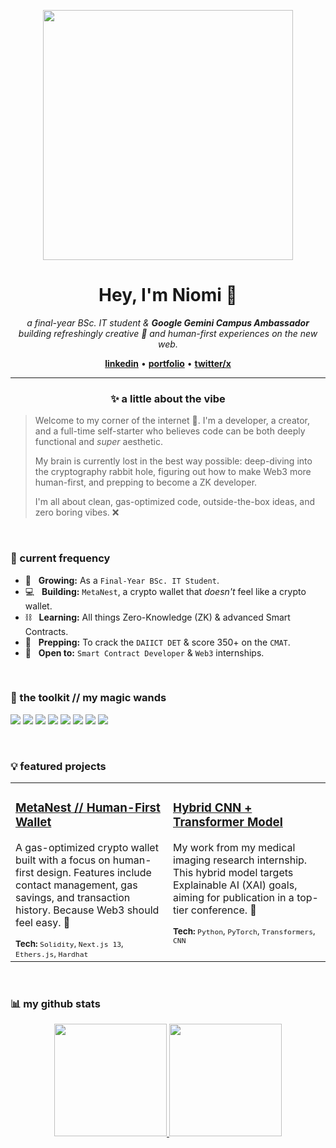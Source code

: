 <p align="center">
  <img src="https://media.giphy.com/media/uVcpqD9LFJA9a/giphy.gif" width="400">
</p>

<h1 align="center">
  Hey, I'm Niomi 🌻
</h1>

<p align="center">
  <em>a final-year BSc. IT student & <strong>Google Gemini Campus Ambassador</strong></em>
  <br />
  <em>building refreshingly creative 🥤 and human-first experiences on the new web.</em>
</p>

<p align="center">
  <a href="[YOUR_LINKEDIN_URL]"><strong>linkedin</strong></a> • 
  <a href="[YOUR_PORTFOLIO_URL_OR_BLOG]"><strong>portfolio</strong></a> • 
  <a href="[YOUR_TWITTER/X_URL]"><strong>twitter/x</strong></a>
</p>

---

### <p align="center">✨ a little about the vibe</p>

> Welcome to my corner of the internet 🌈. I'm a developer, a creator, and a full-time self-starter who believes code can be both deeply functional and *super* aesthetic.
>
> My brain is currently lost in the best way possible: deep-diving into the cryptography rabbit hole, figuring out how to make Web3 more human-first, and prepping to become a ZK developer.
>
> I'm all about clean, gas-optimized code, outside-the-box ideas, and zero boring vibes. ❌

<br />

### 🚀 current frequency

* 🌱 &nbsp; **Growing:** As a `Final-Year BSc. IT Student`.
* 💻 &nbsp; **Building:** `MetaNest`, a crypto wallet that *doesn't* feel like a crypto wallet.
* ⛓️ &nbsp; **Learning:** All things Zero-Knowledge (ZK) & advanced Smart Contracts.
* 🎯 &nbsp; **Prepping:** To crack the `DAIICT DET` & score 350+ on the `CMAT`.
* 🤝 &nbsp; **Open to:** `Smart Contract Developer` & `Web3` internships.

<br />

### 🧰 the toolkit // my magic wands

<p align="left">
  <img src="https://img.shields.io/badge/Solidity-363636?style=for-the-badge&logo=solidity&logoColor=white" />
  <img src="https://img.shields.io/badge/JavaScript-F7DF1E?style=for-the-badge&logo=javascript&logoColor=black" />
  <img src="https://img.shields.io/badge/Ethers.js-2C2C34?style=for-the-badge&logo=ethers&logoColor=white" />
  <img src="https://img.shields.io/badge/Hardhat-FFF600?style=for-the-badge&logo=hardhat&logoColor=black" />
  <img src="https://img.shields.io/badge/Next.js-000000?style=for-the-badge&logo=nextdotjs&logoColor=white" />
  <img src="https://img.shields.io/badge/MetaMask-F6851B?style=for-the-badge&logo=metamask&logoColor=white" />
  <img src="https://img.shields.io/badge/Python-3776AB?style=for-the-badge&logo=python&logoColor=white" />
  <img src="https://img.shields.io/badge/Git-F05032?style=for-the-badge&logo=git&logoColor=white" />
</p>

<br />

### 💡 featured projects

<table>
  <tr>
    <td width="50%" valign="top">
      <h3><a href="[LINK_TO_METANEST_REPO]">MetaNest // Human-First Wallet</a></h3>
      <p>A gas-optimized crypto wallet built with a focus on human-first design. Features include contact management, gas savings, and transaction history. Because Web3 should feel easy. 💅</p>
      <small><strong>Tech:</strong> <code>Solidity</code>, <code>Next.js 13</code>, <code>Ethers.js</code>, <code>Hardhat</code></small>
    </td>
    <td width="50%" valign="top">
      <h3><a href="[LINK_TO_RESEARCH_PAPER_OR_REPO]">Hybrid CNN + Transformer Model</a></h3>
      <p>My work from my medical imaging research internship. This hybrid model targets Explainable AI (XAI) goals, aiming for publication in a top-tier conference. 🧠</p>
      <small><strong>Tech:</strong> <code>Python</code>, <code>PyTorch</code>, <code>Transformers</code>, <code>CNN</code></small>
    </td>
  </tr>
</table>

<br />

### 📊 my github stats

<p align="center">
  <a href="https://github.com/github-readme-stats">
    <img height="180em" src="https://github-readme-stats.vercel.app/api?username=[YOUR_GITHUB_USERNAME]&show_icons=true&theme=dracula&include_all_commits=true&count_private=true"/>
    <img height="180em" src="https://github-readme-stats.vercel.app/api/top-langs/?username=[YOUR_GITHUB_USERNAME]&layout=compact&langs_count=7&theme=dracula"/>
  </a>
</p>
